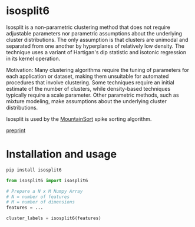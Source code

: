# isosplit6

Isosplit is a non-parametric clustering method that does not require adjustable parameters nor parametric assumptions about the underlying cluster distributions. The only assumption is that clusters are unimodal and separated from one another by hyperplanes of relatively low density. The technique uses a variant of Hartigan's dip statistic and isotonic regression in its kernel operation.

Motivation: Many clustering algorithms require the tuning of parameters for each application or dataset, making them unsuitable for automated procedures that involve clustering. Some techniques require an initial estimate of the number of clusters, while density-based techniques typically require a scale parameter. Other parametric methods, such as mixture modeling, make assumptions about the underlying cluster distributions.

Isosplit is used by the [MountainSort](https://github.com/magland/mountainsort5) spike sorting algorithm.

[preprint](https://arxiv.org/abs/1508.04841)

# Installation and usage

```bash
pip install isosplit6
```

```python
from isosplit6 import isosplit6

# Prepare a N x M Numpy Array
# N = number of features
# M = number of dimensions
features = ...

cluster_labels = isosplit6(features)
```

